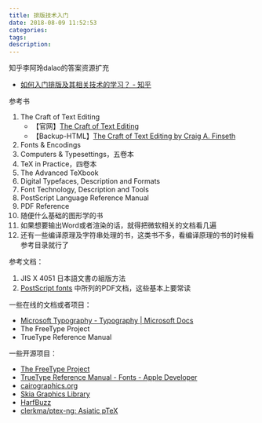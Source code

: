 ```yaml
---
title: 排版技术入门
date: 2018-08-09 11:52:53
categories:
tags:
description:
---
```


知乎李阿玲dalao的答案资源扩充

<!--more-->

- [如何入门排版及其相关技术的学习？ - 知乎](https://www.zhihu.com/question/288651176)

参考书

1. The Craft of Text Editing
    - 【官网】[The Craft of Text Editing](https://www.finseth.com/craft/)
    - 【Backup-HTML】[The Craft of Text Editing by Craig A. Finseth](http://web.mit.edu/~yandros/doc/craft-text-editing/)
2. Fonts & Encodings
3. Computers & Typesettings，五卷本
4. TeX in  Practice，四卷本
5. The Advanced TeXbook
6. Digital Typefaces, Description and Formats
7. Font Technology, Description and Tools
8. PostScript Language Reference Manual
9. PDF Reference
10. 随便什么基础的图形学的书
11. 如果想要输出Word或者渲染的话，就得把微软相关的文档看几遍
12. 还有一些编译原理及字符串处理的书，这类书不多，看编译原理的书的时候看参考目录就行了

参考文档：

1. JIS X 4051 日本語文書の組版方法
2. [PostScript fonts](https://en.wikipedia.org/wiki/PostScript_fonts) 中所列的PDF文档，这些基本上要常读

一些在线的文档或者项目：

- [Microsoft Typography - Typography | Microsoft Docs](https://docs.microsoft.com/en-us/typography/)
- The FreeType Project
- TrueType Reference Manual


一些开源项目：

- [The FreeType Project](https://www.freetype.org/)
- [TrueType Reference Manual - Fonts - Apple Developer](https://developer.apple.com/fonts/TrueType-Reference-Manual/)
- [cairographics.org](https://www.cairographics.org/)
- [Skia Graphics Library](https://skia.org/)
- [HarfBuzz](https://www.freedesktop.org/wiki/Software/HarfBuzz/)
- [clerkma/ptex-ng: Asiatic pTeX](https://github.com/clerkma/ptex-ng)


<div style="display: none;">
{% raw %}


{% blockquote [author[, source]] [link] [source_link_title] %}
content
{% endblockquote %}


{% codeblock [title] [lang:language] [url] [link text] %}
code snippet
{% endcodeblock %}

``` [language] [title] [url] [link text] 
code snippet 
```


{% img [class names] /path/to/image [width] [height] [title text [alt text]] %}

![[title]](slug)


{% endraw %}
</div>
